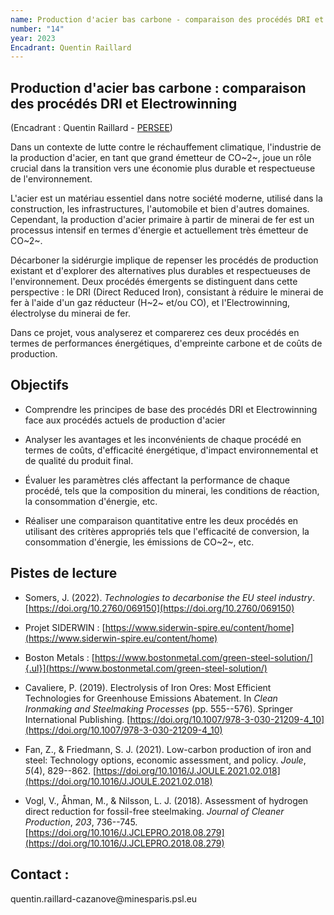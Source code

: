 ```yaml
---
name: Production d'acier bas carbone - comparaison des procédés DRI et Electrowinning
number: "14"
year: 2023
Encadrant: Quentin Raillard
---
```

## Production d\'acier bas carbone : comparaison des procédés DRI et Electrowinning

(Encadrant : Quentin Raillard - [PERSEE](https://www.persee.minesparis.psl.eu/Accueil/Presentation/))

Dans un contexte de lutte contre le réchauffement climatique,
l\'industrie de la production d\'acier, en tant que grand émetteur de
CO~2~, joue un rôle crucial dans la transition vers une économie plus
durable et respectueuse de l\'environnement.

L\'acier est un matériau essentiel dans notre société moderne, utilisé
dans la construction, les infrastructures, l\'automobile et bien
d\'autres domaines. Cependant, la production d\'acier primaire à partir
de minerai de fer est un processus intensif en termes d\'énergie et
actuellement très émetteur de CO~2~.

Décarboner la sidérurgie implique de repenser les procédés de production
existant et d'explorer des alternatives plus durables et respectueuses
de l'environnement. Deux procédés émergents se distinguent dans cette
perspective : le DRI (Direct Reduced Iron), consistant à réduire le
minerai de fer à l'aide d'un gaz réducteur (H~2~ et/ou CO), et
l'Electrowinning, électrolyse du minerai de fer.

Dans ce projet, vous analyserez et comparerez ces deux procédés en
termes de performances énergétiques, d\'empreinte carbone et de coûts de
production.

## Objectifs

- Comprendre les principes de base des procédés DRI et Electrowinning face aux procédés actuels de production d'acier

- Analyser les avantages et les inconvénients de chaque procédé en termes de coûts, d\'efficacité énergétique, d\'impact environnemental et de qualité du produit final.

- Évaluer les paramètres clés affectant la performance de chaque procédé, tels que la composition du minerai, les conditions de réaction, la consommation d\'énergie, etc.

- Réaliser une comparaison quantitative entre les deux procédés en utilisant des critères appropriés tels que l\'efficacité de conversion, la consommation d\'énergie, les émissions de CO~2~, etc.

## Pistes de lecture

-   Somers, J. (2022). *Technologies to decarbonise the EU steel industry*. [https://doi.org/10.2760/069150](https://doi.org/10.2760/069150)

-   Projet SIDERWIN : [https://www.siderwin-spire.eu/content/home](https://www.siderwin-spire.eu/content/home)

-   Boston Metals : [https://www.bostonmetal.com/green-steel-solution/]{.ul}](https://www.bostonmetal.com/green-steel-solution/)

-   Cavaliere, P. (2019). Electrolysis of Iron Ores: Most Efficient Technologies for Greenhouse Emissions Abatement. In *Clean Ironmaking and Steelmaking Processes* (pp. 555--576). Springer International Publishing. [https://doi.org/10.1007/978-3-030-21209-4_10](https://doi.org/10.1007/978-3-030-21209-4_10)

-   Fan, Z., & Friedmann, S. J. (2021). Low-carbon production of iron and steel: Technology options, economic assessment, and policy. *Joule*, *5*(4), 829--862. [https://doi.org/10.1016/J.JOULE.2021.02.018](https://doi.org/10.1016/J.JOULE.2021.02.018)

-   Vogl, V., Åhman, M., & Nilsson, L. J. (2018). Assessment of hydrogen direct reduction for fossil-free steelmaking. *Journal of Cleaner Production*, *203*, 736--745. [https://doi.org/10.1016/J.JCLEPRO.2018.08.279](https://doi.org/10.1016/J.JCLEPRO.2018.08.279)

## Contact :

quentin.raillard-cazanove\@minesparis.psl.eu
